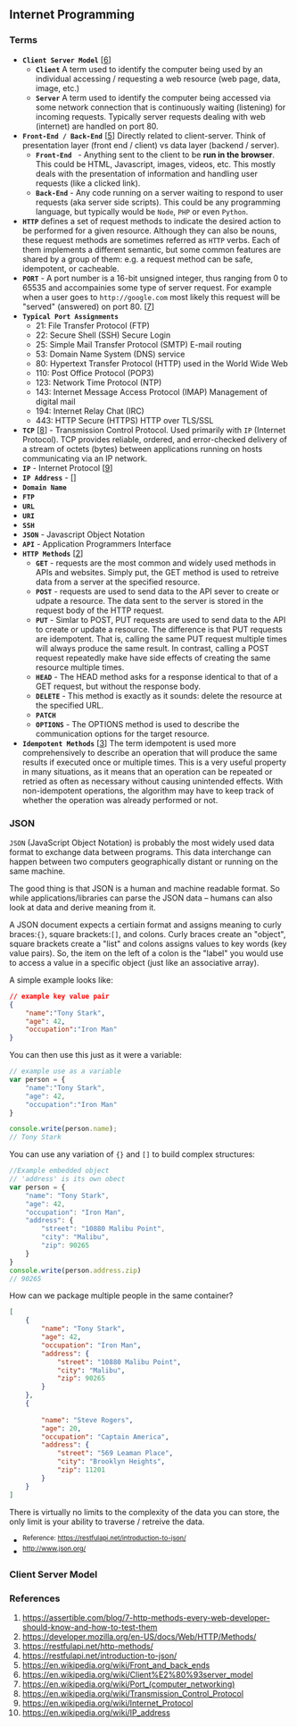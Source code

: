 ## Internet Programming

### Terms
- **`Client Server Model`** [[6](#references)]
  - **`Client`** A term used to identify the computer being used by an individual accessing / requesting a web resource (web page, data, image, etc.)
  - **`Server`** A term used to identify the computer being accessed via some network connection that is continuously waiting (listening) for incoming requests. Typically server requests dealing with web (internet) are handled on port 80.  
- **`Front-End / Back-End`** [[5](#references)] Directly related to client-server. Think of presentation layer (front end / client) vs data layer (backend / server).
  - **`Front-End `** - Anything sent to the client to be **run in the browser**. This could be HTML, Javascript, images, videos, etc. This mostly deals with the presentation of information and handling user requests (like a clicked link).
  - **`Back-End`** - Any code running on a server waiting to respond to user requests (aka server side scripts). This could be any programming language, but typically would be `Node`, `PHP` or even `Python`.
- **`HTTP`** defines a set of request methods to indicate the desired action to be performed for a given resource. Although they can also be nouns, these request methods are sometimes referred as `HTTP` verbs. Each of them implements a different semantic, but some common features are shared by a group of them: e.g. a request method can be safe, idempotent, or cacheable.
- **`PORT`** - A port number is a 16-bit unsigned integer, thus ranging from 0 to 65535 and accompainies some type of server request. For example when a user goes to `http://google.com` most likely this request will be "served" (answered) on port 80. [[7](#references)] 
- **`Typical Port Assignments`**
  - 21: File Transfer Protocol (FTP)
  - 22: Secure Shell (SSH) Secure Login
  - 25: Simple Mail Transfer Protocol (SMTP) E-mail routing
  - 53: Domain Name System (DNS) service
  - 80: Hypertext Transfer Protocol (HTTP) used in the World Wide Web
  - 110: Post Office Protocol (POP3)
  - 123: Network Time Protocol (NTP)
  - 143: Internet Message Access Protocol (IMAP) Management of digital mail
  - 194: Internet Relay Chat (IRC)
  - 443: HTTP Secure (HTTPS) HTTP over TLS/SSL
- **`TCP`** [[8](#references)] - Transmission Control Protocol. Used primarily with `IP` (Internet Protocol). TCP provides reliable, ordered, and error-checked delivery of a stream of octets (bytes) between applications running on hosts communicating via an IP network.
- **`IP`** - Internet Protocol [[9](#references)]
- **`IP Address`** - [[](#references)]
- **`Domain Name`**
- **`FTP`**
- **`URL`**
- **`URI`**
- **`SSH`**
- **`JSON`** - Javascript Object Notation 
- **`API`** - Application Programmers Interface
- **`HTTP Methods`** [[2](#references)]
  - **`GET`** - requests are the most common and widely used methods in APIs and websites. Simply put, the GET method is used to retreive data from a server at the specified resource.
  - **`POST`** - requests are used to send data to the API sever to create or udpate a resource. The data sent to the server is stored in the request body of the HTTP request.
  - **`PUT`** - Simlar to POST, PUT requests are used to send data to the API to create or update a resource. The difference is that PUT requests are idempotent. That is, calling the same PUT request multiple times will always produce the same result. In contrast, calling a POST request repeatedly make have side effects of creating the same resource multiple times.
  - **`HEAD`** - The HEAD method asks for a response identical to that of a GET request, but without the response body.
  - **`DELETE`** - This method is exactly as it sounds: delete the resource at the specified URL.
  - **`PATCH`**
  - **`OPTIONS`** - The OPTIONS method is used to describe the communication options for the target resource. 
- **`Idempotent Methods`** [[3](#references)] The term idempotent is used more comprehensively to describe an operation that will produce the same results if executed once or multiple times. This is a very useful property in many situations, as it means that an operation can be repeated or retried as often as necessary without causing unintended effects. With non-idempotent operations, the algorithm may have to keep track of whether the operation was already performed or not.

### JSON

`JSON` (JavaScript Object Notation) is probably the most widely used data format to exchange data between programs. This data interchange can happen between two computers geographically distant or running on the same machine. 

The good thing is that JSON is a human and machine readable format. So while applications/libraries can parse the JSON data – humans can also look at data and derive meaning from it.

A JSON document expects a certiain format and assigns meaning to curly braces:`{}`, square brackets:`[]`, and colons. Curly braces create an "object", square brackets create a "list" and colons assigns values to key words (key value pairs). So, the item on the left of a colon is the "label" you would use to access a value in a specific object (just like an associative array).

A simple example looks like:

```json
// example key value pair
{
    "name":"Tony Stark",
    "age": 42,
    "occupation":"Iron Man"
}
```

You can then use this just as it were a variable:

```javascript
// example use as a variable
var person = {
    "name":"Tony Stark",
    "age": 42,
    "occupation":"Iron Man"
}

console.write(person.name);
// Tony Stark
```

You can use any variation of `{}` and `[]` to build complex structures:

```javascript
//Example embedded object
// 'address' is its own obect
var person = {
    "name": "Tony Stark",
    "age": 42,
    "occupation": "Iron Man",
	"address": {
		"street": "10880 Malibu Point",
		"city": "Malibu",
		"zip": 90265
	}
}
console.write(person.address.zip)
// 90265
```

How can we package multiple people in the same container?
```json
[
    {
        "name": "Tony Stark",
        "age": 42,
        "occupation": "Iron Man",
        "address": {
            "street": "10880 Malibu Point",
            "city": "Malibu",
            "zip": 90265
        }
    },
    {
        
        "name": "Steve Rogers",
        "age": 20,
        "occupation": "Captain America",
        "address": {
            "street": "569 Leaman Place",
            "city": "Brooklyn Heights",
            "zip": 11201
        }
    }
]
```

There is virtually no limits to the complexity of the data you can store, the only limit is your ability to traverse / retreive the data.

- <sup>Reference: https://restfulapi.net/introduction-to-json/</sup>
- <sup>http://www.json.org/</sup>

### Client Server Model

 
### References <a name="references" id="references"></a> 

1. https://assertible.com/blog/7-http-methods-every-web-developer-should-know-and-how-to-test-them
2. https://developer.mozilla.org/en-US/docs/Web/HTTP/Methods/
3. https://restfulapi.net/http-methods/
4. https://restfulapi.net/introduction-to-json/
5. https://en.wikipedia.org/wiki/Front_and_back_ends
6. https://en.wikipedia.org/wiki/Client%E2%80%93server_model
7. https://en.wikipedia.org/wiki/Port_(computer_networking)
8. https://en.wikipedia.org/wiki/Transmission_Control_Protocol
9. https://en.wikipedia.org/wiki/Internet_Protocol
10. https://en.wikipedia.org/wiki/IP_address